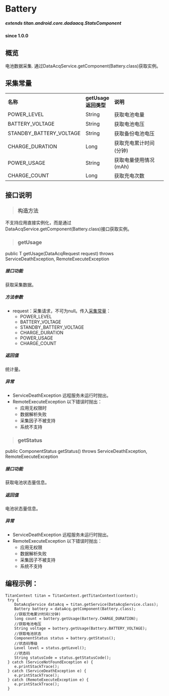 # Battery				

##### extends titan.android.core.dadaacq.StatsComponent #####

#### since 1.0.0 ####

## 概览

电池数据采集. 通过DataAcqService.getComponent(Battery.class)获取实例。

## 采集常量

<table border="0" cellspacing="0"  cellpadding="0" width="100%">
<tr>
  <th width="100" align="left">名称</td>
  <th width="60" align="left">getUsage返回类型</td>
  <th align="left">说明</td>
</tr>
<tr>
  <td width="100">POWER_LEVEL</td>
  <td>String</td>
  <td>获取电池电量</td>
</tr>
<tr>
  <td width="100">BATTERY_VOLTAGE</td>
  <td>String</td>
  <td>获取电池电压</td>
</tr>
<tr>
  <td width="100">STANDBY_BATTERY_VOLTAGE</td>
  <td>String</td>
  <td>获取备份电池电压</td>
</tr>
<tr>
  <td width="100">CHARGE_DURATION</td>
  <td>Long</td>
  <td>获取充电累计时间(分钟)</td>
</tr>
<tr>
  <td width="100">POWER_USAGE</td>
  <td>String</td>
  <td>获取电量使用情况(mAh)</td>
</tr>
<tr>
  <td width="100">CHARGE_COUNT</td>
  <td>Long</td>
  <td>获取充电次数</td>
</tr>
</table>


## 接口说明

> ### 构造方法

不支持应用直接实例化，而是通过DataAcqService.getComponent(Battery.class)接口获取实例。

> ### getUsage

public <T> T getUsage(DataAcqRequest<T> request) throws ServiceDeathException, RemoteExecuteException 

##### 接口功能

获取采集数据。

##### 方法参数

* request：采集请求，不可为null。传入[采集常量](#采集常量)：
	- POWER_LEVEL
	- BATTERY_VOLTAGE
	- STANDBY_BATTERY_VOLTAGE
	- CHARGE_DURATION
	- POWER_USAGE
	- CHARGE_COUNT
	
##### 返回值

统计量。

##### 异常
* ServiceDeathException 远程服务未运行时抛出。
* RemoteExecuteException 以下错误时抛出：
	* 应用无权限时
	* 数据解析失败
	* 采集因子不被支持
	* 系统不支持

> ### getStatus

public ComponentStatus getStatus() throws ServiceDeathException, RemoteExecuteException 

##### 接口功能

获取电池状态量信息。
	
##### 返回值

电池状态量信息。

##### 异常
* ServiceDeathException 远程服务未运行时抛出。
* RemoteExecuteException 以下错误时抛出：
	* 应用无权限
	* 数据解析失败
	* 采集因子不被支持
	* 系统不支持

## 编程示例：

```
TitanContext titan = TitanContext.getTitanContext(context);
 try {
 	DataAcqService dataAcq = titan.getService(DataAcqService.class);
 	Battery battery = dataAcq.getComponent(Battery.class);
	//获取充电累计时间(分钟)
 	long count = battery.getUsage(Battery.CHARGE_DURATION);
 	//获取电池电压
    String voltage = battery.getUsage(Battery.BATTERY_VOLTAGE);
	//获取电池状态
    ComponentStatus status = battery.getStatus();
    //状态码等级
    Level level = status.getLevel();
    //状态码
    String statusCode = status.getStatusCode();
 } catch (ServiceNotFoundException e) {
 	e.printStackTrace();
 } catch (ServiceDeathException e) {
 	e.printStackTrace();
 } catch (RemoteExecuteException e) {
 	e.printStackTrace();
 }
```